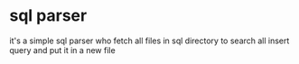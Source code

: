 # sql parser
it's a simple sql parser who fetch all files in sql directory to search all insert query and put it in a new file 
